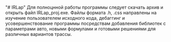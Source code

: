 "# IRLap" 
Для полноцнной работы программы следует скачать архив и открыть файл IRLap_proj.exe. Файлы формата .h, .css направлены на изучение пользователем исходного кода, дебаггинг и усовершенствование программы посредствам добавления библиотек с параметрами авто, новыми формулами и готовыми решениями для различных вариантов трассы.
